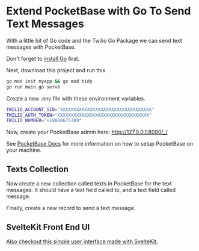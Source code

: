 # Extend PocketBase with Go To Send Text Messages

With a little bit of Go code and the Twilio Go Package we can send text messages with PocketBase.

Don't forget to [install Go](https://go.dev/doc/install) first.

Next, download this project and run this
```bash
go mod init myapp && go mod tidy
go run main.go serve
```

Create a new .env file with these environment variables.
```bash
TWILIO_ACCOUNT_SID="XXXXXXXXXXXXXXXXXXXXXXXXXXXXXXXXXX"
TWILIO_AUTH_TOKEN="XXXXXXXXXXXXXXXXXXXXXXXXXXXXXXXXXX"
TWILIO_NUMBER="+18888675309"
```

Now, create your PocketBase admin here: http://127.0.0.1:8090/_/ 

See [PocketBase Docs](https://pocketbase.io/docs/go-overview/) for more information on how to setup PocketBase on your machine.

## Texts Collection

Now create a new collection called texts in PocketBase for the text messages. It should have a text field called to, and a text field called message.

Finally, create a new record to send a text message.

## SvelteKit Front End UI

[Also checkout this simple user interface made with SvelteKit.](https://github.com/thedittmer/pbtexts)
